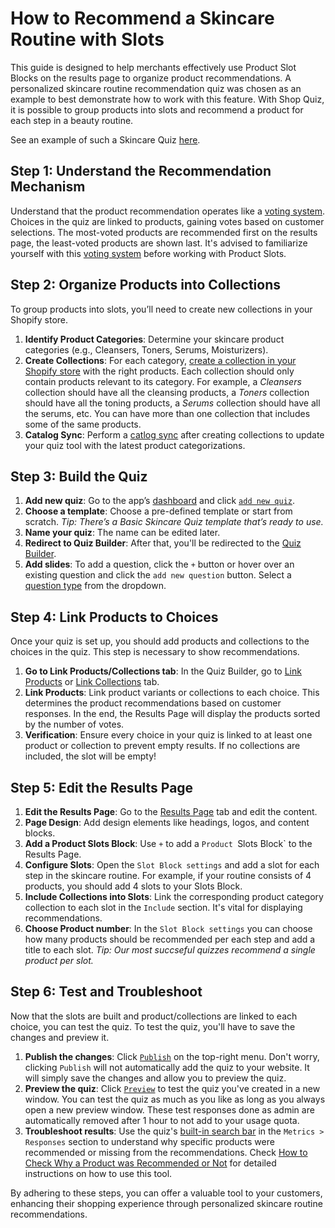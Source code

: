 # How to Recommend a Skincare Routine with Slots

This guide is designed to help merchants effectively use Product Slot Blocks on the results page to organize product recommendations. A personalized skincare routine recommendation quiz was chosen as an example to best demonstrate how to work with this feature. With Shop Quiz, it is possible to group products into slots and recommend a product for each step in a beauty routine.

See an example of such a Skincare Quiz [here](https://skincarequiz.myshopify.com/#quiz-rkHm6Y).

## Step 1: Understand the Recommendation Mechanism

Understand that the product recommendation operates like a [voting system](https://docs.revenuehunt.com/how-to-guides/how-to-recommend-products/#voting-system). Choices in the quiz are linked to products, gaining votes based on customer selections. The most-voted products are recommended first on the results page, the least-voted products are shown last. It's advised to familiarize yourself with this [voting system](https://docs.revenuehunt.com/how-to-guides/how-to-recommend-products/#voting-system) before working with Product Slots.

## Step 2: Organize Products into Collections

To group products into slots, you’ll need to create new collections in your Shopify store.

1. **Identify Product Categories**: Determine your skincare product categories (e.g., Cleansers, Toners, Serums, Moisturizers).
2. **Create Collections**: For each category, [create a collection in your Shopify store](https://help.shopify.com/en/manual/products/collections) with the right products. Each collection should only contain products relevant to its category. For example, a *Cleansers* collection should have all the cleansing products, a *Toners* collection should have all the toning products, a *Serums* collection should have all the serums, etc. You can have more than one collection that includes some of the same products.
3. **Catalog Sync**: Perform a [catlog sync](https://docs.revenuehunt.com/how-to-guides/how-to-sync-catalog/) after creating collections to update your quiz tool with the latest product categorizations.

## Step 3: Build the Quiz

1. **Add new quiz**: Go to the app’s [dashboard](https://docs.revenuehunt.com/reference/dashboard/) and click [`add new quiz`](https://docs.revenuehunt.com/reference/dashboard/#new-quiz).
2. **Choose a template**: Choose a pre-defined template or start from scratch. *Tip: There’s a Basic Skincare Quiz template that’s ready to use.*
3. **Name your quiz**: The name can be edited later.
4. **Redirect to Quiz Builder**: After that, you'll be redirected to the [Quiz Builder](https://docs.revenuehunt.com/reference/quiz-builder/).
5. **Add slides**: To add a question, click the `+` button or hover over an existing question and click the `add new question` button. Select a [question type](https://docs.revenuehunt.com/reference/quiz-builder/#question-types) from the dropdown.

## Step 4: Link Products to Choices

Once your quiz is set up, you should add products and collections to the choices in the quiz. This step is necessary to show recommendations.

1. **Go to Link Products/Collections tab**: In the Quiz Builder, go to [Link Products](https://docs.revenuehunt.com/reference/quiz-builder/#link-products) or [Link Collections](https://docs.revenuehunt.com/reference/quiz-builder/#link-collections) tab.
2. **Link Products**: Link product variants or collections to each choice. This determines the product recommendations based on customer responses. In the end, the Results Page will display the products sorted by the number of votes.
3. **Verification**: Ensure every choice in your quiz is linked to at least one product or collection to prevent empty results. If no collections are included, the slot will be empty!

## Step 5: Edit the Results Page

1. **Edit the Results Page**: Go to the [Results Page](https://docs.revenuehunt.com/reference/quiz-builder/#results-page) tab and edit the content. 
2. **Page Design**: Add design elements like headings, logos, and content blocks.
3. **Add a Product Slots Block**: Use `+` to add a `Product `Slots Block` to the Results Page.
4. **Configure Slots**: Open the `Slot Block settings` and add a slot for each step in the skincare routine. For example, if your routine consists of 4 products, you should add 4 slots to your Slots Block.
5. **Include Collections into Slots**: Link the corresponding product category collection to each slot in the `Include` section. It's vital for displaying recommendations.
6. **Choose Product number**: In the `Slot Block settings` you can choose how many products should be recommended per each step and add a title to each slot. *Tip: Our most succseful quizzes recommend a single product per slot.*

## Step 6: Test and Troubleshoot

Now that the slots are built and product/collections are linked to each choice, you can test the quiz. To test the quiz, you'll have to save the changes and preview it.

1. **Publish the changes**: Click [`Publish`](https://docs.revenuehunt.com/reference/quiz-builder/#quiz-builder_1) on the top-right menu. Don't worry, clicking `Publish` will not automatically add the quiz to your website. It will simply save the changes and allow you to preview the quiz.
2. **Preview the quiz**: Click [`Preview`](https://docs.revenuehunt.com/reference/quiz-builder/#quiz-builder_1) to test the quiz you've created in a new window. You can test the quiz as much as you like as long as you always open a new preview window. These test responses done as admin are automatically removed after 1 hour to not add to your usage quota.
3. **Troubleshoot results**: Use the quiz's [built-in search bar]() in the `Metrics > Responses` section to understand why specific products were recommended or missing from the recommendations. Check [How to Check Why a Product was Recommended or Not]() for detailed instructions on how to use this tool.

By adhering to these steps, you can offer a valuable tool to your customers, enhancing their shopping experience through personalized skincare routine recommendations.
